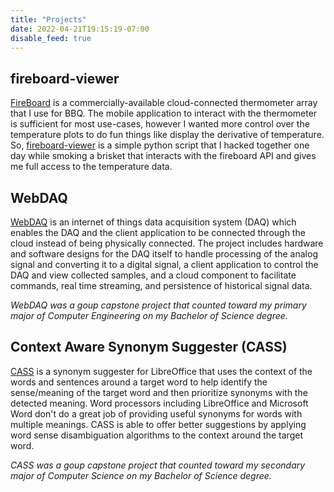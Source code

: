 ```yaml
---
title: "Projects"
date: 2022-04-21T19:15:19-07:00
disable_feed: true
---
```


## fireboard-viewer
[FireBoard](https://www.fireboard.com/) is a commercially-available cloud-connected thermometer array that I use for BBQ. The mobile application to interact with the thermometer is sufficient for most use-cases, however I wanted more control over the temperature plots to do fun things like display the derivative of temperature. So, [fireboard-viewer](https://github.com/cwlucas41/fireboard-viewer) is a simple python script that I hacked together one day while smoking a brisket that interacts with the fireboard API and gives me full access to the temperature data.

## WebDAQ
[WebDAQ](https://github.com/cwlucas41/webDAQ) is an internet of things data acquisition system (DAQ) which enables the DAQ and the client application to be connected through the cloud instead of being physically connected. The project includes hardware and software designs for the DAQ itself to handle processing of the analog signal and converting it to a digital signal, a client application to control the DAQ and view collected samples, and a cloud component to facilitate commands, real time streaming, and persistence of historical signal data.

*WebDAQ was a goup capstone project that counted toward my primary major of Computer Engineering on my Bachelor of Science degree.*

## Context Aware Synonym Suggester (CASS)
[CASS](https://github.com/cwlucas41/CASS) is a synonym suggester for LibreOffice that uses the context of the words and sentences around a target word to help identify the sense/meaning of the target word and then prioritize synonyms with the detected meaning. Word processors including LibreOffice and Microsoft Word don't do a great job of providing useful synonyms for words with multiple meanings. CASS is able to offer better suggestions by applying word sense disambiguation algorithms to the context around the target word.

*CASS was a goup capstone project that counted toward my secondary major of Computer Science on my Bachelor of Science degree.*

